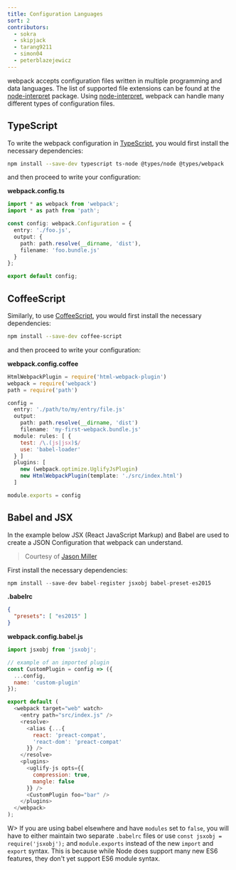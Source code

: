 ```yaml
---
title: Configuration Languages
sort: 2
contributors:
  - sokra
  - skipjack
  - tarang9211
  - simon04
  - peterblazejewicz
---
```


webpack accepts configuration files written in multiple programming and data languages. The list of supported file extensions can be found at the [node-interpret](https://github.com/js-cli/js-interpret) package. Using [node-interpret](https://github.com/js-cli/js-interpret), webpack can handle many different types of configuration files.


## TypeScript

To write the webpack configuration in [TypeScript](http://www.typescriptlang.org/), you would first install the necessary dependencies:

``` bash
npm install --save-dev typescript ts-node @types/node @types/webpack
```

and then proceed to write your configuration:

__webpack.config.ts__

```typescript
import * as webpack from 'webpack';
import * as path from 'path';

const config: webpack.Configuration = {
  entry: './foo.js',
  output: {
    path: path.resolve(__dirname, 'dist'),
    filename: 'foo.bundle.js'
  }
};

export default config;
```


## CoffeeScript

Similarly, to use [CoffeeScript](http://coffeescript.org/), you would first install the necessary dependencies:

``` bash
npm install --save-dev coffee-script
```

and then proceed to write your configuration:

__webpack.config.coffee__

```javascript
HtmlWebpackPlugin = require('html-webpack-plugin')
webpack = require('webpack')
path = require('path')

config =
  entry: './path/to/my/entry/file.js'
  output:
    path: path.resolve(__dirname, 'dist')
    filename: 'my-first-webpack.bundle.js'
  module: rules: [ {
    test: /\.(js|jsx)$/
    use: 'babel-loader'
  } ]
  plugins: [
    new (webpack.optimize.UglifyJsPlugin)
    new HtmlWebpackPlugin(template: './src/index.html')
  ]

module.exports = config
```


## Babel and JSX

In the example below JSX (React JavaScript Markup) and Babel are used to create a JSON Configuration that webpack can understand.

> Courtesy of [Jason Miller](https://twitter.com/_developit/status/769583291666169862)

First install the necessary dependencies:

``` js
npm install --save-dev babel-register jsxobj babel-preset-es2015
```

__.babelrc__

``` json
{
  "presets": [ "es2015" ]
}
```

__webpack.config.babel.js__

``` js
import jsxobj from 'jsxobj';

// example of an imported plugin
const CustomPlugin = config => ({
  ...config,
  name: 'custom-plugin'
});

export default (
  <webpack target="web" watch>
    <entry path="src/index.js" />
    <resolve>
      <alias {...{
        react: 'preact-compat',
        'react-dom': 'preact-compat'
      }} />
    </resolve>
    <plugins>
      <uglify-js opts={{
        compression: true,
        mangle: false
      }} />
      <CustomPlugin foo="bar" />
    </plugins>
  </webpack>
);
```

W> If you are using babel elsewhere and have `modules` set to `false`, you will have to either maintain two separate `.babelrc` files or use `const jsxobj = require('jsxobj');` and `module.exports` instead of the new `import` and `export` syntax. This is because while Node does support many new ES6 features, they don't yet support ES6 module syntax.
